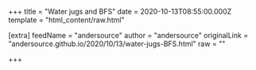 
+++
title = "Water jugs and BFS"
date = 2020-10-13T08:55:00.000Z
template = "html_content/raw.html"

[extra]
feedName = "andersource"
author = "andersource"
originalLink = "andersource.github.io/2020/10/13/water-jugs-BFS.html"
raw = ""

+++

